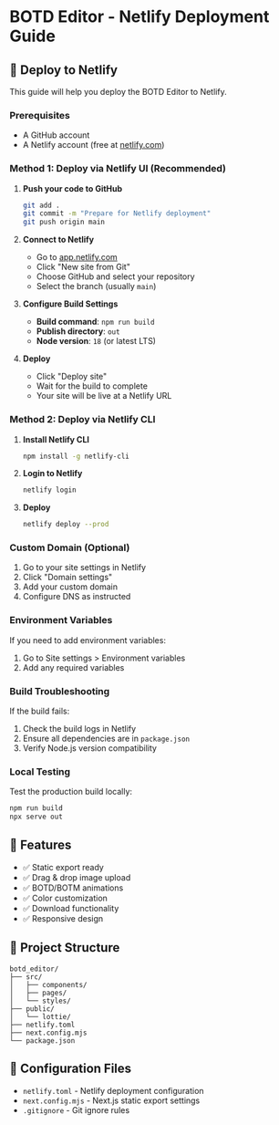 # BOTD Editor - Netlify Deployment Guide

## 🚀 Deploy to Netlify

This guide will help you deploy the BOTD Editor to Netlify.

### Prerequisites
- A GitHub account
- A Netlify account (free at [netlify.com](https://netlify.com))

### Method 1: Deploy via Netlify UI (Recommended)

1. **Push your code to GitHub**
   ```bash
   git add .
   git commit -m "Prepare for Netlify deployment"
   git push origin main
   ```

2. **Connect to Netlify**
   - Go to [app.netlify.com](https://app.netlify.com)
   - Click "New site from Git"
   - Choose GitHub and select your repository
   - Select the branch (usually `main`)

3. **Configure Build Settings**
   - **Build command**: `npm run build`
   - **Publish directory**: `out`
   - **Node version**: `18` (or latest LTS)

4. **Deploy**
   - Click "Deploy site"
   - Wait for the build to complete
   - Your site will be live at a Netlify URL

### Method 2: Deploy via Netlify CLI

1. **Install Netlify CLI**
   ```bash
   npm install -g netlify-cli
   ```

2. **Login to Netlify**
   ```bash
   netlify login
   ```

3. **Deploy**
   ```bash
   netlify deploy --prod
   ```

### Custom Domain (Optional)

1. Go to your site settings in Netlify
2. Click "Domain settings"
3. Add your custom domain
4. Configure DNS as instructed

### Environment Variables

If you need to add environment variables:
1. Go to Site settings > Environment variables
2. Add any required variables

### Build Troubleshooting

If the build fails:
1. Check the build logs in Netlify
2. Ensure all dependencies are in `package.json`
3. Verify Node.js version compatibility

### Local Testing

Test the production build locally:
```bash
npm run build
npx serve out
```

## 🎯 Features

- ✅ Static export ready
- ✅ Drag & drop image upload
- ✅ BOTD/BOTM animations
- ✅ Color customization
- ✅ Download functionality
- ✅ Responsive design

## 📁 Project Structure

```
botd_editor/
├── src/
│   ├── components/
│   ├── pages/
│   └── styles/
├── public/
│   └── lottie/
├── netlify.toml
├── next.config.mjs
└── package.json
```

## 🔧 Configuration Files

- `netlify.toml` - Netlify deployment configuration
- `next.config.mjs` - Next.js static export settings
- `.gitignore` - Git ignore rules 